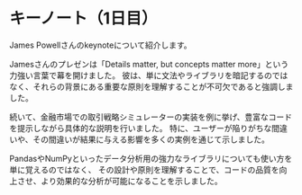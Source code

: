 # キーノート（1日目）
James Powellさんのkeynoteについて紹介します。

Jamesさんのプレゼンは「Details matter, but concepts matter more」という力強い言葉で幕を開けました。
彼は、単に文法やライブラリを暗記するのではなく、それらの背景にある重要な原則を理解することが不可欠であると強調しました。

続いて、金融市場での取引戦略シミュレーターの実装を例に挙げ、豊富なコードを提示しながら具体的な説明を行いました。
特に、ユーザーが陥りがちな間違いや、その間違いが結果に与える影響を多くの実例を通じて示しました。

PandasやNumPyといったデータ分析用の強力なライブラリについても使い方を単に覚えるのではなく、
その設計や原則を理解することで、コードの品質を向上させ、より効果的な分析が可能になることを示しました。